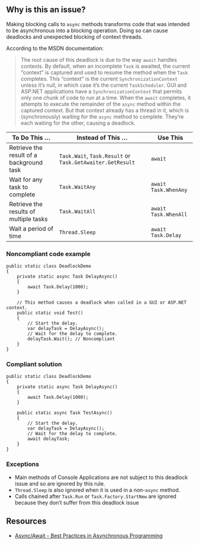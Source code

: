 ## Why is this an issue?
 
Making blocking calls to `async` methods transforms code that was intended to be asynchronous into a blocking operation. Doing so can cause deadlocks and unexpected blocking of context threads.
 
According to the MSDN documentation:

> The root cause of this deadlock is due to the way `await` handles contexts. By default, when an incomplete `Task` is   awaited, the current “context” is captured and used to resume the method when the `Task` completes. This “context” is the current   `SynchronizationContext` unless it’s null, in which case it’s the current `TaskScheduler`. GUI and ASP.NET applications have a   `SynchronizationContext` that permits only one chunk of code to run at a time. When the `await` completes, it attempts to   execute the remainder of the `async` method within the captured context. But that context already has a thread in it, which is   (synchronously) waiting for the `async` method to complete. They’re each waiting for the other, causing a deadlock.

| To Do This … | Instead of This … | Use This |
| --- | --- | --- |
| Retrieve the result of a background task | `Task.Wait`, `Task.Result` or `Task.GetAwaiter.GetResult` | `await` |
| Wait for any task to complete | `Task.WaitAny` | `await Task.WhenAny` |
| Retrieve the results of multiple tasks | `Task.WaitAll` | `await Task.WhenAll` |
| Wait a period of time | `Thread.Sleep` | `await Task.Delay` |

### Noncompliant code example

    public static class DeadlockDemo
    {
        private static async Task DelayAsync()
        {
            await Task.Delay(1000);
        }
    
        // This method causes a deadlock when called in a GUI or ASP.NET context.
        public static void Test()
        {
            // Start the delay.
            var delayTask = DelayAsync();
            // Wait for the delay to complete.
            delayTask.Wait(); // Noncompliant
        }
    }

### Compliant solution

    public static class DeadlockDemo
    {
        private static async Task DelayAsync()
        {
            await Task.Delay(1000);
        }
    
        public static async Task TestAsync()
        {
            // Start the delay.
            var delayTask = DelayAsync();
            // Wait for the delay to complete.
            await delayTask;
        }
    }

### Exceptions
 
- Main methods of Console Applications are not subject to this deadlock issue and so are ignored by this rule.
- `Thread.Sleep` is also ignored when it is used in a non-`async` method.
- Calls chained after `Task.Run` or `Task.Factory.StartNew` are ignored because they don’t suffer from this deadlock issue

## Resources

- [Async/Await - Best Practices in Asynchronous Programming](https://msdn.microsoft.com/en-us/magazine/jj991977.aspx)